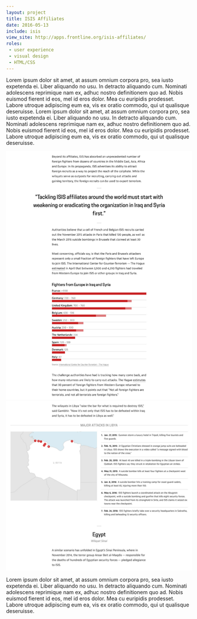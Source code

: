 ```yaml
---
layout: project
title: ISIS Affiliates
date: 2016-05-13
include: isis
view_site: http://apps.frontline.org/isis-affiliates/
roles: 
 - user experience
 - visual design
 - HTML/CSS
---
```


Lorem ipsum dolor sit amet, at assum omnium corpora pro, sea iusto expetenda ei. Liber aliquando no usu. In detracto aliquando cum. Nominati adolescens reprimique nam ex, adhuc nostro definitionem quo ad. Nobis euismod fierent id eos, mel id eros dolor. Mea cu euripidis prodesset. Labore utroque adipiscing eum ea, vis ex oratio commodo, qui ut qualisque deseruisse. Lorem ipsum dolor sit amet, at assum omnium corpora pro, sea iusto expetenda ei. Liber aliquando no usu. In detracto aliquando cum. Nominati adolescens reprimique nam ex, adhuc nostro definitionem quo ad. Nobis euismod fierent id eos, mel id eros dolor. Mea cu euripidis prodesset. Labore utroque adipiscing eum ea, vis ex oratio commodo, qui ut qualisque deseruisse.

<div class="inline inline--wide">
	<div class="inline__fill-inner">
		<div class="split">
			<img class="main__img border" src="../img/isis_page2.jpg" >
		</div>
		<div class="split">
			<img class="main__img border" src="../img/isis_page1.jpg" >
		</div>
	</div>
</div>

Lorem ipsum dolor sit amet, at assum omnium corpora pro, sea iusto expetenda ei. Liber aliquando no usu. In detracto aliquando cum. Nominati adolescens reprimique nam ex, adhuc nostro definitionem quo ad. Nobis euismod fierent id eos, mel id eros dolor. Mea cu euripidis prodesset. Labore utroque adipiscing eum ea, vis ex oratio commodo, qui ut qualisque deseruisse.